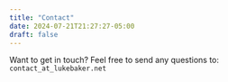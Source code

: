 ```yaml
---
title: "Contact"
date: 2024-07-21T21:27:27-05:00
draft: false
---
```


Want to get in touch? Feel free to send any questions to: `contact_at_lukebaker.net`